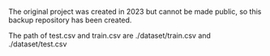 The original project was created in 2023 but cannot be made public, so this backup repository has been created.

The path of test.csv and train.csv are ./dataset/train.csv and ./dataset/test.csv
